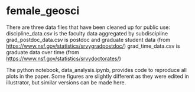 # female_geosci

There are three data files that have been cleaned up for public use:
discipline_data.csv is the faculty data aggregated by subdiscipline
grad_postdoc_data.csv is postdoc and graduate student data (from https://www.nsf.gov/statistics/srvygradpostdoc/)
grad_time_data.csv is graduate data over time (from https://www.nsf.gov/statistics/srvydoctorates/)

The python notebook, data_analysis.ipynb, provides code to reproduce all plots in the paper. Some figures are slightly different as they were edited in illustrator, but similar versions can be made here. 
